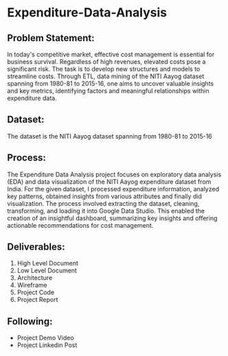 # Expenditure-Data-Analysis

## Problem Statement:
In today's competitive market, effective cost management is essential for business survival. Regardless of high revenues, elevated costs pose a significant risk. The task is to develop new structures and models to streamline costs. Through ETL, data mining of the NITI Aayog dataset spanning from 1980-81 to 2015-16, one aims to uncover valuable insights and key metrics, identifying factors and meaningful relationships within expenditure data.

## Dataset:
The dataset is the NITI Aayog dataset spanning from 1980-81 to 2015-16

## Process:
The Expenditure Data Analysis project focuses on exploratory data analysis (EDA) and data visualization of the NITI Aayog expenditure dataset from India. For the given dataset, I processed expenditure information, analyzed key patterns, obtained insights from various attributes and finally did visualization. The process involved extracting the dataset, cleaning, transforming, and loading it into Google Data Studio. This enabled the creation of an insightful dashboard, summarizing key insights and offering actionable recommendations for cost management.

## Deliverables:
1. High Level Document
2. Low Level Document
3. Architecture
4. Wireframe
5. Project Code
6. Project Report

## Following:
- Project Demo Video 
- Project Linkedin Post
